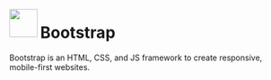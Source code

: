 [<img src="http://getbootstrap.com/assets/brand/bootstrap-solid.svg" style="height:50px; float:left; margin:0 5px 5px 0;">](https://getbootstrap.com/)

# Bootstrap

Bootstrap is an HTML, CSS, and JS framework to create responsive, mobile-first websites.
